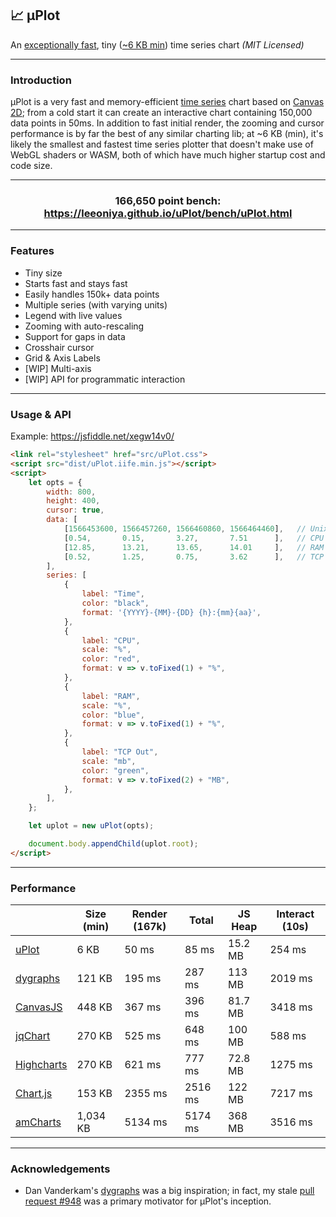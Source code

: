## 📈 μPlot

An [exceptionally fast](#performance), tiny ([~6 KB min](https://github.com/leeoniya/uPlot/tree/master/dist/uPlot.iife.min.js)) time series chart _(MIT Licensed)_

---
### Introduction

μPlot is a very fast and memory-efficient [time series](https://en.wikipedia.org/wiki/Time_series) chart based on [Canvas 2D](https://developer.mozilla.org/en-US/docs/Web/API/CanvasRenderingContext2D); from a cold start it can create an interactive chart containing 150,000 data points in 50ms. In addition to fast initial render, the zooming and cursor performance is by far the best of any similar charting lib; at ~6 KB (min), it's likely the smallest and fastest time series plotter that doesn't make use of WebGL shaders or WASM, both of which have much higher startup cost and code size.

---
<h3 align="center">166,650 point bench: <a href="https://leeoniya.github.io/uPlot/bench/uPlot.html">https://leeoniya.github.io/uPlot/bench/uPlot.html</a></h3>

---
### Features

- Tiny size
- Starts fast and stays fast
- Easily handles 150k+ data points
- Multiple series (with varying units)
- Legend with live values
- Zooming with auto-rescaling
- Support for gaps in data
- Crosshair cursor
- Grid & Axis Labels
- [WIP] Multi-axis
- [WIP] API for programmatic interaction

---
### Usage & API

Example: https://jsfiddle.net/xegw14v0/

```html
<link rel="stylesheet" href="src/uPlot.css">
<script src="dist/uPlot.iife.min.js"></script>
<script>
    let opts = {
        width: 800,
        height: 400,
        cursor: true,
        data: [
            [1566453600, 1566457260, 1566460860, 1566464460],   // Unix timestamps
            [0.54,       0.15,       3.27,       7.51      ],   // CPU
            [12.85,      13.21,      13.65,      14.01     ],   // RAM
            [0.52,       1.25,       0.75,       3.62      ],   // TCP Out
        ],
        series: [
            {
                label: "Time",
                color: "black",
                format: '{YYYY}-{MM}-{DD} {h}:{mm}{aa}',
            },
            {
                label: "CPU",
                scale: "%",
                color: "red",
                format: v => v.toFixed(1) + "%",
            },
            {
                label: "RAM",
                scale: "%",
                color: "blue",
                format: v => v.toFixed(1) + "%",
            },
            {
                label: "TCP Out",
                scale: "mb",
                color: "green",
                format: v => v.toFixed(2) + "MB",
            },
        ],
    };

    let uplot = new uPlot(opts);

    document.body.appendChild(uplot.root);
</script>
```

---
### Performance

<table>
	<thead>
		<tr>
			<th></th>
			<th>Size (min)</th>
			<th>Render (167k)</th>
			<th>Total</th>
			<th>JS Heap</th>
			<th>Interact (10s)</th>
		</tr>
	</thead>
	<tbody>
		<tr>
			<td><a href="https://leeoniya.github.io/uPlot/bench/uPlot.html">uPlot</a></td>
			<td>6 KB</td>
			<td>50 ms</td>
			<td>85 ms</td>
			<td>15.2 MB</td>
			<td>254 ms</td>
		</tr>
		<tr>
			<td><a href="https://leeoniya.github.io/uPlot/bench/dygraphs.html">dygraphs</a></td>
			<td>121 KB</td>
			<td>195 ms</td>
			<td>287 ms</td>
			<td>113 MB</td>
			<td>2019 ms</td>
		</tr>
		<tr>
			<td><a href="https://leeoniya.github.io/uPlot/bench/CanvasJS.html">CanvasJS</a></td>
			<td>448 KB</td>
			<td>367 ms</td>
			<td>396 ms</td>
			<td>81.7 MB</td>
			<td>3418 ms</td>
		</tr>
		<tr>
			<td><a href="https://leeoniya.github.io/uPlot/bench/jqChart.html">jqChart</a></td>
			<td>270 KB</td>
			<td>525 ms</td>
			<td>648 ms</td>
			<td>100 MB</td>
			<td>588 ms</td>
		</tr>
		<tr>
			<td><a href="https://leeoniya.github.io/uPlot/bench/Highcharts.html">Highcharts</a></td>
			<td>270 KB</td>
			<td>621 ms</td>
			<td>777 ms</td>
			<td>72.8 MB</td>
			<td>1275 ms</td>
		</tr>
		<tr>
			<td><a href="https://leeoniya.github.io/uPlot/bench/Chart.js.html">Chart.js</a></td>
			<td>153 KB</td>
			<td>2355 ms</td>
			<td>2516 ms</td>
			<td>122 MB</td>
			<td>7217 ms</td>
		</tr>
		<tr>
			<td><a href="https://leeoniya.github.io/uPlot/bench/amCharts.html">amCharts</a></td>
			<td>1,034 KB</td>
			<td>5134 ms</td>
			<td>5174 ms</td>
			<td>368 MB</td>
			<td>3516 ms</td>
		</tr>
	</tbody>
</table>

---
### Acknowledgements

- Dan Vanderkam's [dygraphs](https://github.com/danvk/dygraphs) was a big inspiration; in fact, my stale [pull request #948](https://github.com/danvk/dygraphs/pull/948) was a primary motivator for μPlot's inception.